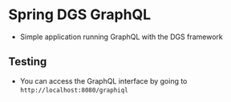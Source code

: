 # Spring DGS GraphQL

- Simple application running GraphQL with the DGS framework

## Testing

- You can access the GraphQL interface by going to `http://localhost:8080/graphiql`